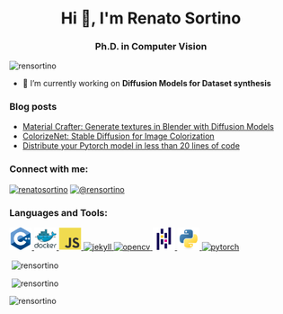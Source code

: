 <h1 align="center">Hi 👋, I'm Renato Sortino</h1>
<h3 align="center">Ph.D. in Computer Vision</h3>

<p align="left"> <img src="https://komarev.com/ghpvc/?username=rensortino&label=Profile%20views&color=0eb45e&style=flat" alt="rensortino" /> </p>

- 🔭 I’m currently working on **Diffusion Models for Dataset synthesis**

### Blog posts
<!-- BLOG-POST-LIST:START -->
- [Material Crafter: Generate textures in Blender with Diffusion Models](https://medium.com/@rensortino/material-crafter-generate-textures-in-blender-with-diffusion-models-87dc869d27a8?source=rss-373fc274978d------2)
- [ColorizeNet: Stable Diffusion for Image Colorization](https://medium.com/@rensortino/colorizenet-stable-diffusion-for-image-colorization-bdc9c35121fa?source=rss-373fc274978d------2)
- [Distribute your Pytorch model in less than 20 lines of code](https://towardsdatascience.com/distribute-your-pytorch-model-in-less-than-20-lines-of-code-61a786e6e7b0?source=rss-373fc274978d------2)
<!-- BLOG-POST-LIST:END -->

<h3 align="left">Connect with me:</h3>
<p align="left">
<a href="https://linkedin.com/in/renatosortino" target="blank"><img align="center" src="https://raw.githubusercontent.com/rahuldkjain/github-profile-readme-generator/master/src/images/icons/Social/linked-in-alt.svg" alt="renatosortino" height="30" width="40" /></a>
<a href="https://medium.com/@rensortino" target="blank"><img align="center" src="https://raw.githubusercontent.com/rahuldkjain/github-profile-readme-generator/master/src/images/icons/Social/medium.svg" alt="@rensortino" height="30" width="40" /></a>
</p>

<h3 align="left">Languages and Tools:</h3>
<p align="left"> <a href="https://www.w3schools.com/cpp/" target="_blank" rel="noreferrer"> <img src="https://raw.githubusercontent.com/devicons/devicon/master/icons/cplusplus/cplusplus-original.svg" alt="cplusplus" width="40" height="40"/> </a> <a href="https://www.docker.com/" target="_blank" rel="noreferrer"> <img src="https://raw.githubusercontent.com/devicons/devicon/master/icons/docker/docker-original-wordmark.svg" alt="docker" width="40" height="40"/> </a> <a href="https://developer.mozilla.org/en-US/docs/Web/JavaScript" target="_blank" rel="noreferrer"> <img src="https://raw.githubusercontent.com/devicons/devicon/master/icons/javascript/javascript-original.svg" alt="javascript" width="40" height="40"/> </a> <a href="https://jekyllrb.com/" target="_blank" rel="noreferrer"> <img src="https://www.vectorlogo.zone/logos/jekyllrb/jekyllrb-icon.svg" alt="jekyll" width="40" height="40"/> </a> <a href="https://opencv.org/" target="_blank" rel="noreferrer"> <img src="https://www.vectorlogo.zone/logos/opencv/opencv-icon.svg" alt="opencv" width="40" height="40"/> </a> <a href="https://pandas.pydata.org/" target="_blank" rel="noreferrer"> <img src="https://raw.githubusercontent.com/devicons/devicon/2ae2a900d2f041da66e950e4d48052658d850630/icons/pandas/pandas-original.svg" alt="pandas" width="40" height="40"/> </a> <a href="https://www.python.org" target="_blank" rel="noreferrer"> <img src="https://raw.githubusercontent.com/devicons/devicon/master/icons/python/python-original.svg" alt="python" width="40" height="40"/> </a> <a href="https://pytorch.org/" target="_blank" rel="noreferrer"> <img src="https://www.vectorlogo.zone/logos/pytorch/pytorch-icon.svg" alt="pytorch" width="40" height="40"/> </a> </p>

<p>&nbsp;<img align="center" src="https://github-readme-stats.vercel.app/api?username=rensortino&show_icons=true&theme=dark&locale=en" alt="rensortino" /></p>

<p>&nbsp;<img align="center" src="https://github-readme-streak-stats.herokuapp.com/?user=rensortino&theme=dark" alt="rensortino" /></p>

<p>&nbsp;<img align="left" src="https://github-readme-stats.vercel.app/api/top-langs?username=rensortino&show_icons=true&theme=dark&locale=en&layout=compact" alt="rensortino" /></p>

